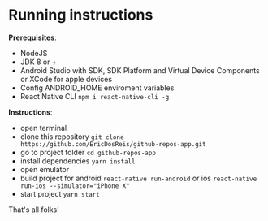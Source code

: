 # Running instructions

**Prerequisites**: 

* NodeJS
* JDK 8 or +
* Android Studio with SDK, SDK Platform and Virtual Device Components or XCode for apple devices
* Config ANDROID_HOME enviroment variables
* React Native CLI `npm i react-native-cli -g`

**Instructions**:

* open terminal
* clone this repository `git clone https://github.com/EricDosReis/github-repos-app.git`
* go to project folder `cd github-repos-app`
* install dependencies `yarn install`
* open emulator
* build project for android `react-native run-android` or ios `react-native run-ios --simulator="iPhone X"`
* start project `yarn start`

That's all folks!
